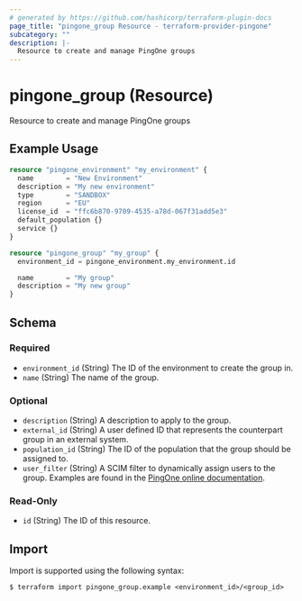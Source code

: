 ```yaml
---
# generated by https://github.com/hashicorp/terraform-plugin-docs
page_title: "pingone_group Resource - terraform-provider-pingone"
subcategory: ""
description: |-
  Resource to create and manage PingOne groups
---
```


# pingone_group (Resource)

Resource to create and manage PingOne groups

## Example Usage

```terraform
resource "pingone_environment" "my_environment" {
  name        = "New Environment"
  description = "My new environment"
  type        = "SANDBOX"
  region      = "EU"
  license_id  = "ffc6b870-9709-4535-a78d-067f31add5e3"
  default_population {}
  service {}
}

resource "pingone_group" "my_group" {
  environment_id = pingone_environment.my_environment.id

  name        = "My group"
  description = "My new group"
}
```

<!-- schema generated by tfplugindocs -->
## Schema

### Required

- `environment_id` (String) The ID of the environment to create the group in.
- `name` (String) The name of the group.

### Optional

- `description` (String) A description to apply to the group.
- `external_id` (String) A user defined ID that represents the counterpart group in an external system.
- `population_id` (String) The ID of the population that the group should be assigned to.
- `user_filter` (String) A SCIM filter to dynamically assign users to the group.  Examples are found in the [PingOne online documentation](https://docs.pingidentity.com/bundle/pingone/page/kti1564020489340.html).

### Read-Only

- `id` (String) The ID of this resource.

## Import

Import is supported using the following syntax:

```shell
$ terraform import pingone_group.example <environment_id>/<group_id>
```
